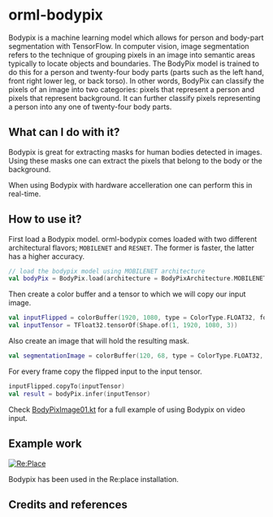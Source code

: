 # orml-bodypix

Bodypix is a machine learning model which allows for person and body-part segmentation with TensorFlow. In computer vision, image segmentation refers to the technique of grouping pixels in an image into semantic areas typically to locate objects and boundaries. The BodyPix model is trained to do this for a person and twenty-four body parts (parts such as the left hand, front right lower leg, or back torso). In other words, BodyPix can classify the pixels of an image into two categories: pixels that represent a person and pixels that represent background. It can further classify pixels representing a person into any one of twenty-four body parts.

## What can I do with it?

Bodypix is great for extracting masks for human bodies detected in images. Using these masks one can extract the pixels that belong to the body or the background.

When using Bodypix with hardware accelleration one can perform this in real-time.

## How to use it?

First load a Bodypix model. orml-bodypix comes loaded with two different architectural flavors; `MOBILENET` and `RESNET`. The former
is faster, the latter has a higher accuracy.

```kotlin
// load the bodypix model using MOBILENET architecture
val bodyPix = BodyPix.load(architecture = BodyPixArchitecture.MOBILENET)
```

Then create a color buffer and a tensor to which we will copy our input image.
```kotlin
val inputFlipped = colorBuffer(1920, 1080, type = ColorType.FLOAT32, format = ColorFormat.RGB)
val inputTensor = TFloat32.tensorOf(Shape.of(1, 1920, 1080, 3))
```

Also create an image that will hold the resulting mask.
```kotlin
val segmentationImage = colorBuffer(120, 68, type = ColorType.FLOAT32, format = ColorFormat.R)
```

For every frame copy the flipped input to the input tensor.
```kotlin
inputFlipped.copyTo(inputTensor)
val result = bodyPix.infer(inputTensor)
```


Check [BodyPixImage01.kt](https://github.com/openrndr/orml/blob/orml-0.3/orml-bodypix/src/demo/kotlin/BodyPixImage01.kt) for a full example of using Bodypix on video input.

## Example work

[![Re:Place](https://github.com/openrndr/orml/blob/orml-0.3/orml-bodypix/images/vimeo-01.jpg)](https://vimeo.com/457786737 "Re:Place")

Bodypix has been used in the Re:place installation.


## Credits and references
